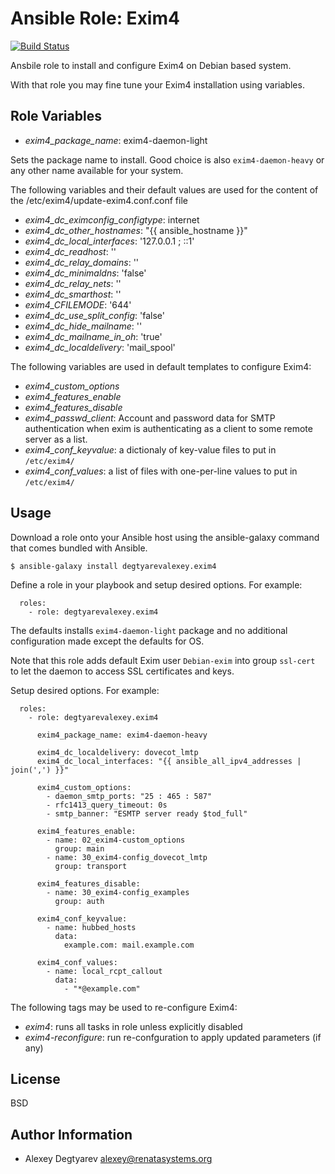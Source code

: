 Ansible Role: Exim4
===================

[![Build Status](https://travis-ci.org/degtyarevalexey/ansible-role-exim4.svg?branch=master)](https://travis-ci.org/degtyarevalexey/ansible-role-exim4)

Ansbile role to install and configure Exim4 on Debian based system.

With that role you may fine tune your Exim4 installation using variables.

Role Variables
--------------

* *exim4_package_name*: exim4-daemon-light 

Sets the package name to install.  Good choice is also `exim4-daemon-heavy` or
any other name available for your system.

The following variables and their default values are used for the content of
the /etc/exim4/update-exim4.conf.conf file

* *exim4_dc_eximconfig_configtype*: internet
* *exim4_dc_other_hostnames*: "{{ ansible_hostname }}"
* *exim4_dc_local_interfaces*: '127.0.0.1 ; ::1'
* *exim4_dc_readhost*: ''
* *exim4_dc_relay_domains*: ''
* *exim4_dc_minimaldns*: 'false'
* *exim4_dc_relay_nets*: ''
* *exim4_dc_smarthost*: ''
* *exim4_CFILEMODE*: '644'
* *exim4_dc_use_split_config*: 'false'
* *exim4_dc_hide_mailname*: ''
* *exim4_dc_mailname_in_oh*: 'true'
* *exim4_dc_localdelivery*: 'mail_spool'

The following variables are used in default templates to configure Exim4:

* *exim4_custom_options*
* *exim4_features_enable*
* *exim4_features_disable*
* *exim4_passwd_client*: Account and password data for SMTP authentication when exim is authenticating as a client to some remote server as a list.
* *exim4_conf_keyvalue*: a dictionaly of key-value files to put in `/etc/exim4/`
* *exim4_conf_values*: a list of files with one-per-line values to put in `/etc/exim4/`

Usage
-----

Download a role onto your Ansible host using the ansible-galaxy command that
comes bundled with Ansible.

```
$ ansible-galaxy install degtyarevalexey.exim4
```

Define a role in your playbook and setup desired options.  For example:

```
  roles:
    - role: degtyarevalexey.exim4
```

The defaults installs `exim4-daemon-light` package and no additional
configuration made except the defaults for OS.

Note that this role adds default Exim user `Debian-exim` into group `ssl-cert`
to let the daemon to access SSL certificates and keys.

Setup desired options.  For example:

```
  roles:
    - role: degtyarevalexey.exim4

      exim4_package_name: exim4-daemon-heavy

      exim4_dc_localdelivery: dovecot_lmtp
      exim4_dc_local_interfaces: "{{ ansible_all_ipv4_addresses | join(',') }}"

      exim4_custom_options:
        - daemon_smtp_ports: "25 : 465 : 587"
        - rfc1413_query_timeout: 0s
        - smtp_banner: "ESMTP server ready $tod_full"

      exim4_features_enable:
        - name: 02_exim4-custom_options
          group: main
        - name: 30_exim4-config_dovecot_lmtp
          group: transport

      exim4_features_disable:
        - name: 30_exim4-config_examples
          group: auth

      exim4_conf_keyvalue:
        - name: hubbed_hosts
          data:
            example.com: mail.example.com

      exim4_conf_values:
        - name: local_rcpt_callout
          data:
            - "*@example.com"

```

The following tags may be used to re-configure Exim4:

* *exim4*: runs all tasks in role unless explicitly disabled
* *exim4-reconfigure*: run re-confguration to apply updated parameters (if any)

License
-------

BSD

Author Information
------------------

* Alexey Degtyarev <alexey@renatasystems.org>

